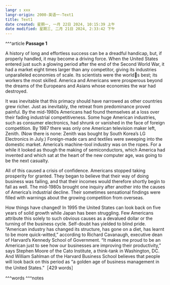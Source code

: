 ```yaml
---
langr : xxx
langr-origin: 2000-英语一-Text1
title: Text1
date created: 星期一, 一月 22日 2024, 10:15:39 上午
date modified: 星期三, 二月 21日 2024, 2:33:42 下午
---
```


^^^article
**Passage 1**

A history of long and effortless success can be a dreadful handicap, but, if properly handled, it may become a driving force. When the United States entered just such a glowing period after the end of the Second World War, it had a market eight times larger than any competitor, giving its industries unparalleled economies of scale. Its scientists were the worlds best; its workers the most skilled. America and Americans were prosperous beyond the dreams of the Europeans and Asians whose economies the war had destroyed.

It was inevitable that this primacy should have narrowed as other countries grew richer. Just as inevitably, the retreat from predominance proved painful. By the mid-1980s Americans had found themselves at a loss over their fading industrial competitiveness. Some huge American industries, such as consumer electronics, had shrunk or vanished in the face of foreign competition. By 1987 there was only one American television maker left, Zenith. (Now there is none: Zenith was bought by South Korea’s LG Electronics in July.) Foreign-made cars and textiles were sweeping into the domestic market. America’s machine-tool industry was on the ropes. For a while it looked as though the making of semiconductors, which America had invented and which sat at the heart of the new computer age, was going to be the next casualty.

All of this caused a crisis of confidence. Americans stopped taking prosperity for granted. They began to believe that their way of doing business was failing, and that their incomes would therefore shortly begin to fall as well. The mid-1980s brought one inquiry after another into the causes of America’s industrial decline. Their sometimes sensational findings were filled with warnings about the growing competition from overseas.

How things have changed! In 1995 the United States can look back on five years of solid growth while Japan has been struggling. Few Americans attribute this solely to such obvious causes as a devalued dollar or the turning of the business cycle. Self-doubt has yielded to blind pride. “American industry has changed its structure, has gone on a diet, has learnt to be more quick-witted,” according to Richard Cavanaugh, executive dean of Harvard’s Kennedy School of Government. “It makes me proud to be an American just to see how our businesses are improving their productivity,” says Stephen Moore of the Cato Institute, a think-tank in Washington, DC. And William Sahlman of the Harvard Business School believes that people will look back on this period as “a golden age of business management in the United States.”［429 words］





^^^words
^^^notes
